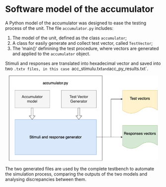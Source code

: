 # Software model of the accumulator

A Python model of the accumulator was designed to ease the testing process of the unit. The file `accumulator.py` includes:
1. The model of the unit, defined as the class `accumulator`;
2. A class for easily generate and collect test vector, called `TestVector`;
3. The ‘main()‘ definining the test procedure, where vectors are generated and applied to the `accumulator` object.

Stimuli and responses are translated into hexadecimal vector and saved into two `.txtv files, in this case `acc_stimulu.txt` and `acc_py_results.txt`.

<p align="center">
  <img src="https://github.com/rob-dbl/accumulator/blob/main/others/software_model.png" width="480">
</p>

The two generated files are used by the complete testbench to automate the simulation process, comparing the outputs of the two models and analysing discrepancies between them.
